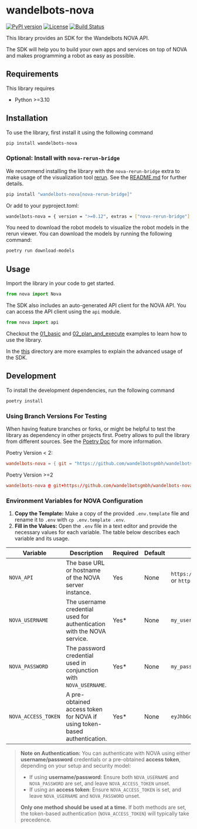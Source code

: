 # wandelbots-nova

[![PyPI version](https://badge.fury.io/py/wandelbots-nova.svg)](https://badge.fury.io/py/wandelbots-nova)
[![License](https://img.shields.io/github/license/wandelbotsgmbh/wandelbots-nova.svg)](https://github.com/wandelbotsgmbh/wandelbots-nova/blob/main/LICENSE)
[![Build Status](https://github.com/wandelbotsgmbh/wandelbots-nova/actions/workflows/release.yaml/badge.svg)](https://github.com/wandelbotsgmbh/wandelbots-nova/actions/workflows/release.yaml)

This library provides an SDK for the Wandelbots NOVA API.

The SDK will help you to build your own apps and services on top of NOVA and makes programming a robot as easy as possible.

## Requirements

This library requires

- Python >=3.10

## Installation

To use the library, first install it using the following command

```bash
pip install wandelbots-nova
```

### Optional: Install with `nova-rerun-bridge`

We recommend installing the library with the `nova-rerun-bridge` extra to make usage of the visualization tool [rerun](https://rerun.io/).
See the [README.md](nova_rerun_bridge/README.md) for further details.

```bash
pip install "wandelbots-nova[nova-rerun-bridge]"
```

Or add to your pyproject.toml:

```bash
wandelbots-nova = { version = ">=0.12", extras = ["nova-rerun-bridge"] }
```

You need to download the robot models to visualize the robot models in the rerun viewer. You can download the models by running the following command:

```bash
poetry run download-models
```

## Usage

Import the library in your code to get started.

```python
from nova import Nova
```

The SDK also includes an auto-generated API client for the NOVA API. You can access the API client using the `api` module.

```python
from nova import api
```

Checkout the [01_basic](https://github.com/wandelbotsgmbh/wandelbots-nova/tree/main/examples/01_basic.py) and [02_plan_and_execute](https://github.com/wandelbotsgmbh/wandelbots-nova/tree/main/examples/02_plan_and_execute.py) examples to learn how to use the library.

In the [this](https://github.com/wandelbotsgmbh/wandelbots-nova/tree/main/examples) directory are more examples to explain the advanced usage of the SDK.

## Development

To install the development dependencies, run the following command

```bash
poetry install
```

### Using Branch Versions For Testing

When having feature branches or forks, or might be helpful to test the library as dependency in other projects first.
Poetry allows to pull the library from different sources. See the [Poetry Doc](https://python-poetry.org/docs/dependency-specification/#git-rev-project) for more information.

Poetry Version < 2:
```toml
wandelbots-nova = { git = "https://github.com/wandelbotsgmbh/wandelbots-nova.git", branch = "fix/http-prefix" }
```

Poetry Version >=2
```toml
wandelbots-nova @ git+https://github.com/wandelbotsgmbh/wandelbots-nova.git@fix/http-prefix
```

### Environment Variables for NOVA Configuration

1. **Copy the Template:** Make a copy of the provided `.env.template` file and rename it to `.env` with `cp .env.template .env`.
2. **Fill in the Values:** Open the `.env` file in a text editor and provide the necessary values for each variable. The table below describes each variable and its usage.

| Variable            | Description                                                               | Required | Default | Example                                          |
| ------------------- | ------------------------------------------------------------------------- | -------- | ------- | ------------------------------------------------ |
| `NOVA_API`          | The base URL or hostname of the NOVA server instance.                     | Yes      | None    | `https://nova.example.com` or `http://172.0.0.1` |
| `NOVA_USERNAME`     | The username credential used for authentication with the NOVA service.    | Yes\*    | None    | `my_username`                                    |
| `NOVA_PASSWORD`     | The password credential used in conjunction with `NOVA_USERNAME`.         | Yes\*    | None    | `my_password`                                    |
| `NOVA_ACCESS_TOKEN` | A pre-obtained access token for NOVA if using token-based authentication. | Yes\*    | None    | `eyJhbGciOi...`                                  |

> **Note on Authentication:**
> You can authenticate with NOVA using either **username/password** credentials or a pre-obtained **access token**, depending on your setup and security model:
>
> - If using **username/password**: Ensure both `NOVA_USERNAME` and `NOVA_PASSWORD` are set, and leave `NOVA_ACCESS_TOKEN` unset.
> - If using an **access token**: Ensure `NOVA_ACCESS_TOKEN` is set, and leave `NOVA_USERNAME` and `NOVA_PASSWORD` unset.
>
> **Only one method should be used at a time.** If both methods are set, the token-based authentication (`NOVA_ACCESS_TOKEN`) will typically take precedence.
